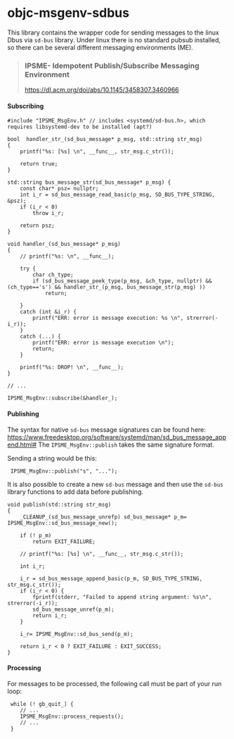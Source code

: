 
# objc-msgenv-sdbus

This library contains the wrapper code for sending messages to the linux Dbus via `sd-bus` library. Under linux there is no standard pubsub installed, so there can be several different messaging environments (ME). 

> ### IPSME- Idempotent Publish/Subscribe Messaging Environment
> https://dl.acm.org/doi/abs/10.1145/3458307.3460966

#### Subscribing
```
#include "IPSME_MsgEnv.h" // includes <systemd/sd-bus.h>, which requires libsystemd-dev to be installed (apt?)

bool  handler_str_(sd_bus_message* p_msg, std::string str_msg)
{
    printf("%s: [%s] \n", __func__, str_msg.c_str());

    return true;
}

std::string bus_message_str(sd_bus_message* p_msg) {
    const char* psz= nullptr;
    int i_r = sd_bus_message_read_basic(p_msg, SD_BUS_TYPE_STRING, &psz);
    if (i_r < 0)
        throw i_r;

    return psz;
}

void handler_(sd_bus_message* p_msg)
{
    // printf("%s: \n", __func__);

    try {
        char ch_type;
        if (sd_bus_message_peek_type(p_msg, &ch_type, nullptr) && (ch_type=='s') && handler_str_(p_msg, bus_message_str(p_msg) ))
            return;

    }
    catch (int &i_r) {
        printf("ERR: error is message execution: %s \n", strerror(-i_r));
    }
    catch (...) {
        printf("ERR: error is message execution \n");
        return;
    }

    printf("%s: DROP! \n", __func__);
}

// ...

IPSME_MsgEnv::subscribe(&handler_);  
```
#### Publishing
The syntax for native `sd-bus` message signatures can be found here: https://www.freedesktop.org/software/systemd/man/sd_bus_message_append.html#
The `IPSME_MsgEnv::publish` takes the same signature format. 

Sending a string would be this:
```
 IPSME_MsgEnv::publish("s", "...");
```

It is also possible to create a new `sd-bus` message and then use the `sd-bus` library functions to add data before publishing.

```
void publish(std::string str_msg)
{
    _CLEANUP_(sd_bus_message_unrefp) sd_bus_message* p_m= IPSME_MsgEnv::sd_bus_message_new();

    if (! p_m)
        return EXIT_FAILURE;

    // printf("%s: [%s] \n", __func__, str_msg.c_str());

    int i_r;

    i_r = sd_bus_message_append_basic(p_m, SD_BUS_TYPE_STRING, str_msg.c_str());
    if (i_r < 0) {
        fprintf(stderr, "Failed to append string argument: %s\n", strerror(-i_r));
        sd_bus_message_unref(p_m);
        return i_r;
    }

    i_r= IPSME_MsgEnv::sd_bus_send(p_m);

    return i_r < 0 ? EXIT_FAILURE : EXIT_SUCCESS;
}
```

#### Processing
For messages to be processed, the following call must be part of your run loop:
```
 while (! gb_quit_) {
    // ...
    IPSME_MsgEnv::process_requests();
    // ...
 }
```


